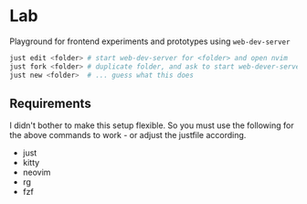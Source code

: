 # Lab

Playground for frontend experiments and prototypes using `web-dev-server`

```bash
just edit <folder> # start web-dev-server for <folder> and open nvim
just fork <folder> # duplicate folder, and ask to start web-dever-server for new folder
just new <folder>  # ... guess what this does
```

## Requirements

I didn't bother to make this setup flexible.
So you must use the following for the above commands to work - or adjust the justfile according.

- just
- kitty
- neovim
- rg
- fzf

